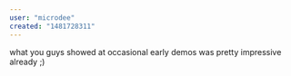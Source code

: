 ```yaml
---
user: "microdee"
created: "1481728311"
---
```


what you guys showed at occasional early demos was pretty impressive already ;) 
